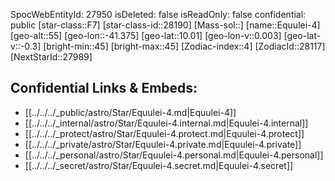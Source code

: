 ﻿---
location: [10.01,41.375,55]
type: Star
tags:
- astro/Star

---
SpocWebEntityId: 27950
isDeleted: false
isReadOnly: false
confidential: public
[star-class::F7]
[star-class-id::28190]
[Mass-sol::]
[name::Equulei-4]
[geo-alt::55]
[geo-lon::-41.375]
[geo-lat::10.01]
[geo-lon-v::0.003]
[geo-lat-v::-0.3]
[bright-min::45]
[bright-max::45]
[Zodiac-index::4]
[ZodiacId::28117]
[NextStarId::27989]



## Confidential Links & Embeds: 
- [[../../../_public/astro/Star/Equulei-4.md|Equulei-4]] 
- [[../../../_internal/astro/Star/Equulei-4.internal.md|Equulei-4.internal]] 
- [[../../../_protect/astro/Star/Equulei-4.protect.md|Equulei-4.protect]] 
- [[../../../_private/astro/Star/Equulei-4.private.md|Equulei-4.private]] 
- [[../../../_personal/astro/Star/Equulei-4.personal.md|Equulei-4.personal]] 
- [[../../../_secret/astro/Star/Equulei-4.secret.md|Equulei-4.secret]]

